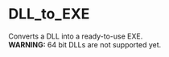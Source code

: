 # DLL_to_EXE
Converts a DLL into a ready-to-use EXE.<br/>
<b>WARNING:</b> 64 bit DLLs are not supported yet.
